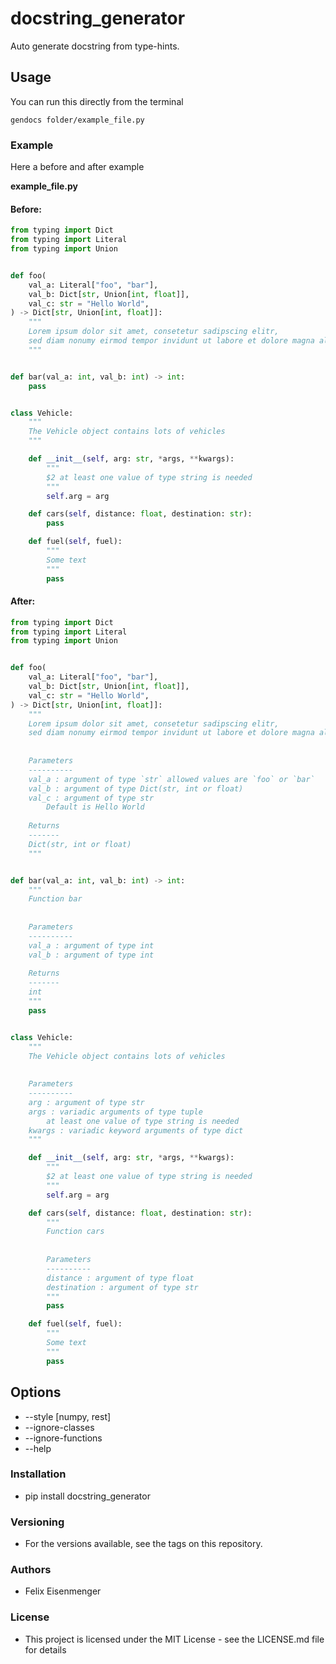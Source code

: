 # docstring_generator
Auto generate docstring from type-hints.


## Usage
You can run this directly from the terminal
```shell
gendocs folder/example_file.py
```

### Example
Here a before and after example

__example_file.py__
#### Before:
```python
from typing import Dict
from typing import Literal
from typing import Union


def foo(
    val_a: Literal["foo", "bar"],
    val_b: Dict[str, Union[int, float]],
    val_c: str = "Hello World",
) -> Dict[str, Union[int, float]]:
    """
    Lorem ipsum dolor sit amet, consetetur sadipscing elitr,
    sed diam nonumy eirmod tempor invidunt ut labore et dolore magna aliquyam
    """


def bar(val_a: int, val_b: int) -> int:
    pass


class Vehicle:
    """
    The Vehicle object contains lots of vehicles
    """

    def __init__(self, arg: str, *args, **kwargs):
        """
        $2 at least one value of type string is needed
        """
        self.arg = arg

    def cars(self, distance: float, destination: str):
        pass

    def fuel(self, fuel):
        """
        Some text
        """
        pass
```
#### After:
```python
from typing import Dict
from typing import Literal
from typing import Union


def foo(
    val_a: Literal["foo", "bar"],
    val_b: Dict[str, Union[int, float]],
    val_c: str = "Hello World",
) -> Dict[str, Union[int, float]]:
    """
    Lorem ipsum dolor sit amet, consetetur sadipscing elitr,
    sed diam nonumy eirmod tempor invidunt ut labore et dolore magna aliquyam
    
    
    Parameters
    ----------
    val_a : argument of type `str` allowed values are `foo` or `bar`
    val_b : argument of type Dict(str, int or float)
    val_c : argument of type str
    	Default is Hello World
    
    Returns
    -------
    Dict(str, int or float)
    """


def bar(val_a: int, val_b: int) -> int:
    """
    Function bar
    
    
    Parameters
    ----------
    val_a : argument of type int
    val_b : argument of type int
    
    Returns
    -------
    int
    """
    pass


class Vehicle:
    """
    The Vehicle object contains lots of vehicles
    
    
    Parameters
    ----------
    arg : argument of type str
    args : variadic arguments of type tuple
    	at least one value of type string is needed
    kwargs : variadic keyword arguments of type dict
    """

    def __init__(self, arg: str, *args, **kwargs):
        """
        $2 at least one value of type string is needed
        """
        self.arg = arg

    def cars(self, distance: float, destination: str):
        """
        Function cars
        
        
        Parameters
        ----------
        distance : argument of type float
        destination : argument of type str
        """
        pass

    def fuel(self, fuel):
        """
        Some text
        """
        pass
```

## Options
- --style [numpy, rest]
- --ignore-classes
- --ignore-functions
- --help

### Installation
- pip install docstring_generator

### Versioning
- For the versions available, see the tags on this repository.

### Authors
- Felix Eisenmenger

### License
- This project is licensed under the MIT License - see the LICENSE.md file for details
